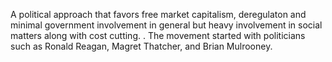   A political approach that favors free market capitalism, deregulaton and minimal government involvement in general but heavy involvement in social matters along with cost cutting. .  The movement started with politicians such as Ronald Reagan, Magret Thatcher, and Brian Mulrooney.